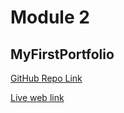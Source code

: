 # Module 2
## MyFirstPortfolio

[GitHub Repo Link](https://github.com/ChristyGHanson/MyFirstPortfolio)

[Live web link](http://127.0.0.1:5500/index.html)


